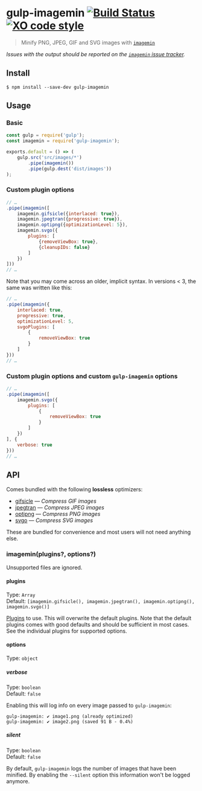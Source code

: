 # gulp-imagemin [![Build Status](https://travis-ci.com/sindresorhus/gulp-imagemin.svg?branch=master)](https://travis-ci.com/sindresorhus/gulp-imagemin) [![XO code style](https://img.shields.io/badge/code_style-XO-5ed9c7.svg)](https://github.com/xojs/xo)

> Minify PNG, JPEG, GIF and SVG images with [`imagemin`](https://github.com/imagemin/imagemin)

*Issues with the output should be reported on the [`imagemin` issue tracker](https://github.com/imagemin/imagemin/issues).*


## Install

```
$ npm install --save-dev gulp-imagemin
```


## Usage

### Basic

```js
const gulp = require('gulp');
const imagemin = require('gulp-imagemin');

exports.default = () => (
	gulp.src('src/images/*')
		.pipe(imagemin())
		.pipe(gulp.dest('dist/images'))
);
```

### Custom plugin options

```js
// …
.pipe(imagemin([
	imagemin.gifsicle({interlaced: true}),
	imagemin.jpegtran({progressive: true}),
	imagemin.optipng({optimizationLevel: 5}),
	imagemin.svgo({
		plugins: [
			{removeViewBox: true},
			{cleanupIDs: false}
		]
	})
]))
// …
```

Note that you may come across an older, implicit syntax. In versions < 3, the same was written like this:

```js
// …
.pipe(imagemin({
	interlaced: true,
	progressive: true,
	optimizationLevel: 5,
	svgoPlugins: [
		{
			removeViewBox: true
		}
	]
}))
// …
```

### Custom plugin options and custom `gulp-imagemin` options

```js
// …
.pipe(imagemin([
	imagemin.svgo({
		plugins: [
			{
				removeViewBox: true
			}
		]
	})
], {
	verbose: true
}))
// …
```


## API

Comes bundled with the following **lossless** optimizers:

- [gifsicle](https://github.com/imagemin/imagemin-gifsicle) — *Compress GIF images*
- [jpegtran](https://github.com/imagemin/imagemin-jpegtran) — *Compress JPEG images*
- [optipng](https://github.com/imagemin/imagemin-optipng) — *Compress PNG images*
- [svgo](https://github.com/imagemin/imagemin-svgo) — *Compress SVG images*

These are bundled for convenience and most users will not need anything else.

### imagemin(plugins?, options?)

Unsupported files are ignored.

#### plugins

Type: `Array`<br>
Default: `[imagemin.gifsicle(), imagemin.jpegtran(), imagemin.optipng(), imagemin.svgo()]`

[Plugins](https://www.npmjs.com/browse/keyword/imageminplugin) to use. This will overwrite the default plugins. Note that the default plugins comes with good defaults and should be sufficient in most cases. See the individual plugins for supported options.

#### options

Type: `object`

##### verbose

Type: `boolean`<br>
Default: `false`

Enabling this will log info on every image passed to `gulp-imagemin`:

```
gulp-imagemin: ✔ image1.png (already optimized)
gulp-imagemin: ✔ image2.png (saved 91 B - 0.4%)
```

##### silent

Type: `boolean`<br>
Default: `false`

By default, `gulp-imagemin` logs the number of images that have been minified. By enabling the `--silent` option this information won't be logged anymore.
